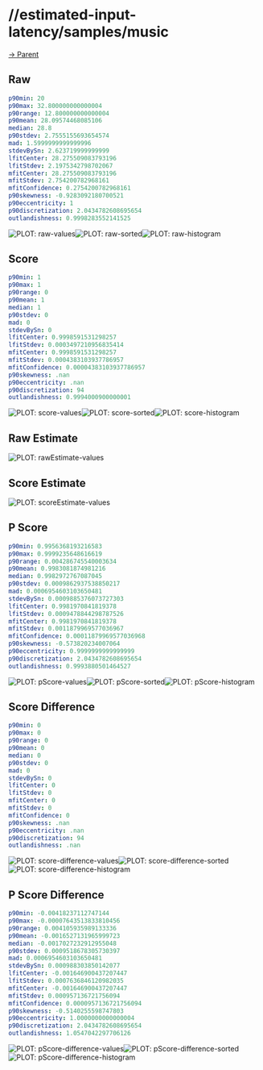 
# //estimated-input-latency/samples/music

[→ Parent](../..)


## Raw


```yaml
p90min: 20
p90max: 32.800000000000004
p90range: 12.800000000000004
p90mean: 28.09574468085106
median: 28.8
p90stdev: 2.7555155693654574
mad: 1.5999999999999996
stdevBySn: 2.623719999999999
lfitCenter: 28.275509083793196
lfitStdev: 2.1975342798702067
mfitCenter: 28.275509083793196
mfitStdev: 2.754200782968161
mfitConfidence: 0.2754200782968161
p90skewness: -0.9283092180700521
p90eccentricity: 1
p90discretization: 2.0434782608695654
outlandishness: 0.9998283552141525

```

![PLOT: raw-values](./raw/values.svg)![PLOT: raw-sorted](./raw/sorted.svg)![PLOT: raw-histogram](./raw/histogram.svg)
## Score


```yaml
p90min: 1
p90max: 1
p90range: 0
p90mean: 1
median: 1
p90stdev: 0
mad: 0
stdevBySn: 0
lfitCenter: 0.9998591531298257
lfitStdev: 0.0003497210956835414
mfitCenter: 0.9998591531298257
mfitStdev: 0.0004383103937786957
mfitConfidence: 0.00004383103937786957
p90skewness: .nan
p90eccentricity: .nan
p90discretization: 94
outlandishness: 0.9994000900000001

```

![PLOT: score-values](./score/values.svg)![PLOT: score-sorted](./score/sorted.svg)![PLOT: score-histogram](./score/histogram.svg)
## Raw Estimate

![PLOT: rawEstimate-values](./rawEstimate/values.svg)
## Score Estimate

![PLOT: scoreEstimate-values](./scoreEstimate/values.svg)
## P Score


```yaml
p90min: 0.9956368193216583
p90max: 0.9999235648616619
p90range: 0.004286745540003634
p90mean: 0.9983081874981216
median: 0.9982972767087045
p90stdev: 0.0009862937538850217
mad: 0.0006954603103650481
stdevBySn: 0.0009885376073727303
lfitCenter: 0.9981970841819378
lfitStdev: 0.0009478844298787526
mfitCenter: 0.9981970841819378
mfitStdev: 0.0011879969577036967
mfitConfidence: 0.00011879969577036968
p90skewness: -0.573820234007064
p90eccentricity: 0.9999999999999999
p90discretization: 2.0434782608695654
outlandishness: 0.9993880501464527

```

![PLOT: pScore-values](./pScore/values.svg)![PLOT: pScore-sorted](./pScore/sorted.svg)![PLOT: pScore-histogram](./pScore/histogram.svg)
## Score Difference


```yaml
p90min: 0
p90max: 0
p90range: 0
p90mean: 0
median: 0
p90stdev: 0
mad: 0
stdevBySn: 0
lfitCenter: 0
lfitStdev: 0
mfitCenter: 0
mfitStdev: 0
mfitConfidence: 0
p90skewness: .nan
p90eccentricity: .nan
p90discretization: 94
outlandishness: .nan

```

![PLOT: score-difference-values](./score-difference/values.svg)![PLOT: score-difference-sorted](./score-difference/sorted.svg)![PLOT: score-difference-histogram](./score-difference/histogram.svg)
## P Score Difference


```yaml
p90min: -0.00418237112747144
p90max: -0.00007643513833810456
p90range: 0.004105935989133336
p90mean: -0.0016527131965999723
median: -0.0017027232912955048
p90stdev: 0.0009518678305730397
mad: 0.0006954603103650481
stdevBySn: 0.000988303850142077
lfitCenter: -0.001646900437207447
lfitStdev: 0.0007636846120982035
mfitCenter: -0.001646900437207447
mfitStdev: 0.000957136721756094
mfitConfidence: 0.0000957136721756094
p90skewness: -0.5140255598747803
p90eccentricity: 1.0000000000000004
p90discretization: 2.0434782608695654
outlandishness: 1.0547042297706126

```

![PLOT: pScore-difference-values](./pScore-difference/values.svg)![PLOT: pScore-difference-sorted](./pScore-difference/sorted.svg)![PLOT: pScore-difference-histogram](./pScore-difference/histogram.svg)